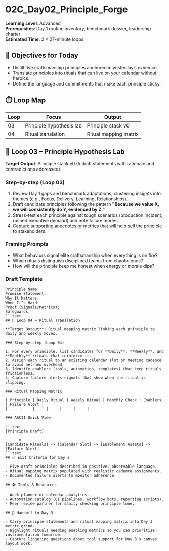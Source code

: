 ﻿# 02C_Day02_Principle_Forge

**Learning Level**: Advanced  
**Prerequisites**: Day 1 routine inventory, benchmark dossier, leadership charter  
**Estimated Time**: 2 × 27-minute loops

## 🎯 Objectives for Today

- Distill five craftsmanship principles anchored in yesterday’s evidence.
- Translate principles into rituals that can live on your calendar without heroics.
- Define the language and commitments that make each principle sticky.

## ⏱️ Loop Map

| Loop | Focus | Output |
| --- | --- | --- |
| 03 | Principle hypothesis lab | Principle stack v0 |
| 04 | Ritual translation | Ritual mapping matrix |

## 🧪 Loop 03 – Principle Hypothesis Lab

**Target Output**: Principle stack v0 (5 draft statements with rationale and contradictions addressed).

### Step-by-step (Loop 03)

1. Review Day 1 gaps and benchmark adaptations, clustering insights into themes (e.g., Focus, Delivery, Learning, Relationships).
2. Draft candidate principles following the pattern **"Because we value X, we will consistently do Y, evidenced by Z."**
3. Stress-test each principle against tough scenarios (production incident, rushed executive demand) and note failure modes.
4. Capture supporting anecdotes or metrics that will help sell the principle to stakeholders.

### Framing Prompts

- What behaviors signal elite craftsmanship when everything is on fire?
- Which rituals distinguish disciplined teams from chaotic ones?
- How will the principle keep me honest when energy or morale dips?

### Draft Template

```text
Principle Name:
Promise Statement:
Why It Matters:
When It’s Hard:
Proof (Signals/Metrics):
Safeguards:
```text
## 🔁 Loop 04 – Ritual Translation

**Target Output**: Ritual mapping matrix linking each principle to daily and weekly moves.

### Step-by-step (Loop 04)

1. For every principle, list candidates for **Daily**, **Weekly**, and **Monthly** rituals that reinforce it.
2. Assign each ritual to an existing calendar slot or meeting cadence to avoid net-new overhead.
3. Identify enablers (tools, automation, templates) that keep rituals frictionless.
4. Capture failure alerts—signals that show when the ritual is slipping.

### Ritual Mapping Matrix

| Principle | Daily Ritual | Weekly Ritual | Monthly Check | Enablers | Failure Alert |
| --- | --- | --- | --- | --- | --- |

### ASCII Quick View

```text
[Principle Draft]
      |
      v
[Candidate Rituals] -> [Calendar Slot] -> [Enablement Assets] -> [Failure Alert]
```text
## ✅ Exit Criteria for Day 2

- Five draft principles described in positive, observable language.
- Ritual mapping matrix populated with realistic cadence assignments.
- Documented failure alerts to monitor adherence.

## 🛠️ Tools & Resources

- Week planner or calendar analytics.
- Automation catalog (CI pipelines, workflow bots, reporting scripts).
- Peer review partner for sanity checking principle tone.

## 🔄 Handoff to Day 3

- Carry principle statements and ritual mapping matrix into Day 3 metric grind.
- Highlight rituals needing enabling metrics so you can prioritize instrumentation tomorrow.
- Capture lingering questions about tool support for Day 3’s canvas layout work.
